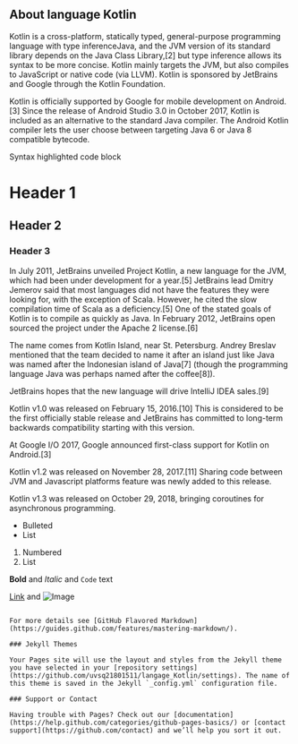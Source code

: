 ## About language Kotlin

Kotlin is a cross-platform, statically typed, general-purpose programming language with type inferenceJava, and the JVM version of its standard library depends on the Java Class Library,[2] but type inference allows its syntax to be more concise. Kotlin mainly targets the JVM, but also compiles to JavaScript or native code (via LLVM). Kotlin is sponsored by JetBrains and Google through the Kotlin Foundation.

Kotlin is officially supported by Google for mobile development on Android.[3] Since the release of Android Studio 3.0 in October 2017, Kotlin is included as an alternative to the standard Java compiler. The Android Kotlin compiler lets the user choose between targeting Java 6 or Java 8 compatible bytecode.

Syntax highlighted code block

# Header 1
## Header 2
### Header 3
In July 2011, JetBrains unveiled Project Kotlin, a new language for the JVM, which had been under development for a year.[5] JetBrains lead Dmitry Jemerov said that most languages did not have the features they were looking for, with the exception of Scala. However, he cited the slow compilation time of Scala as a deficiency.[5] One of the stated goals of Kotlin is to compile as quickly as Java. In February 2012, JetBrains open sourced the project under the Apache 2 license.[6]

The name comes from Kotlin Island, near St. Petersburg. Andrey Breslav mentioned that the team decided to name it after an island just like Java was named after the Indonesian island of Java[7] (though the programming language Java was perhaps named after the coffee[8]).

JetBrains hopes that the new language will drive IntelliJ IDEA sales.[9]

Kotlin v1.0 was released on February 15, 2016.[10] This is considered to be the first officially stable release and JetBrains has committed to long-term backwards compatibility starting with this version.

At Google I/O 2017, Google announced first-class support for Kotlin on Android.[3]

Kotlin v1.2 was released on November 28, 2017.[11] Sharing code between JVM and Javascript platforms feature was newly added to this release.

Kotlin v1.3 was released on October 29, 2018, bringing coroutines for asynchronous programming.
- Bulleted
- List

1. Numbered
2. List

**Bold** and _Italic_ and `Code` text

[Link](url) and ![Image](src)
```

For more details see [GitHub Flavored Markdown](https://guides.github.com/features/mastering-markdown/).

### Jekyll Themes

Your Pages site will use the layout and styles from the Jekyll theme you have selected in your [repository settings](https://github.com/uvsq21801511/langage_Kotlin/settings). The name of this theme is saved in the Jekyll `_config.yml` configuration file.

### Support or Contact

Having trouble with Pages? Check out our [documentation](https://help.github.com/categories/github-pages-basics/) or [contact support](https://github.com/contact) and we’ll help you sort it out.
